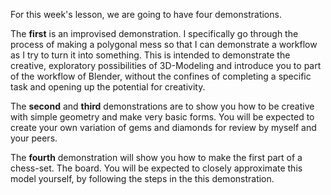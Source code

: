 For this week's lesson, we are going to have four demonstrations. 

The **first** is an improvised demonstration. I specifically go through the process of making a polygonal mess so that I can demonstrate a workflow as I try to turn it into something. This is intended to demonstrate the creative, exploratory possibilities of 3D-Modeling and introduce you to part of the workflow of Blender, without the confines of completing a specific task and opening up the potential for creativity. 

The **second** and **third** demonstrations are to show you how to be creative with simple geometry and make very basic forms. You will be expected to create your own variation of gems and diamonds for review by myself and your peers.

The **fourth** demonstration will show you how to make the first part of a chess-set. The board. You will be expected to closely approximate this model yourself, by following the steps in the this demonstration.

